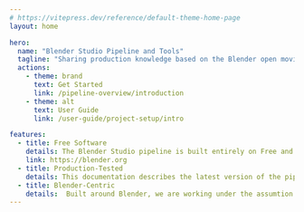 ```yaml
---
# https://vitepress.dev/reference/default-theme-home-page
layout: home

hero:
  name: "Blender Studio Pipeline and Tools"
  tagline: "Sharing production knowledge based on the Blender open movie projects. Welcome to the official documentation of the Blender-centric pipeline."
  actions:
    - theme: brand
      text: Get Started
      link: /pipeline-overview/introduction
    - theme: alt
      text: User Guide
      link: /user-guide/project-setup/intro

features:
  - title: Free Software
    details: The Blender Studio pipeline is built entirely on Free and Open Source software, following Blender's mission.
    link: https://blender.org
  - title: Production-Tested
    details: This documentation describes the latest version of the pipeline currently in use at Blender Studio.
  - title: Blender-Centric
    details:  Built around Blender, we are working under the assumtion that it's main/only content creation tool available.
---
```

